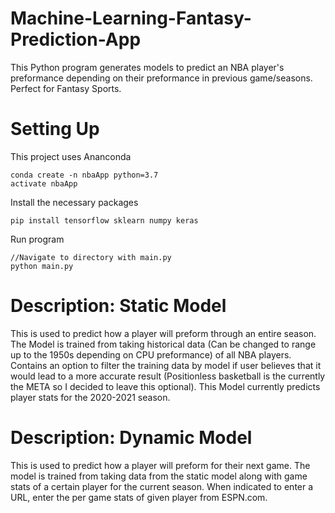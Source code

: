 # Machine-Learning-Fantasy-Prediction-App

This Python program generates models to predict an NBA player's preformance depending on their preformance in previous game/seasons. Perfect for Fantasy Sports.

# Setting Up

This project uses Ananconda

```
conda create -n nbaApp python=3.7
activate nbaApp 
```

Install the necessary packages

```
pip install tensorflow sklearn numpy keras
```

Run program
```
//Navigate to directory with main.py
python main.py
```


# Description: Static Model

This is used to predict how a player will preform through an entire season. The Model is trained from taking historical data (Can be changed to range up to the 1950s
depending on CPU preformance) of all NBA players. Contains an option to filter the training data by model if user believes that it would lead to a more accurate result
(Positionless basketball is the currently the META so I decided to leave this optional). This Model currently predicts player stats for the 2020-2021 season.

# Description: Dynamic Model

This is used to predict how a player will preform for their next game. The model is trained from taking data from the static model along with game stats of a certain player
for the current season. When indicated to enter a URL, enter the per game stats of given player from ESPN.com.


